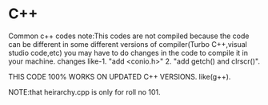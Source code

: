 # C++
Common c++ codes
note:This codes are not compiled because the code can be different in some different versions of compiler(Turbo C++,visual studio code,etc)
you may have to do changes in the code to compile it in your machine. 
changes like-1. "add <conio.h>"
             2. "add getch() and clrscr()".
			 
THIS CODE 100% WORKS ON UPDATED C++ VERSIONS. like(g++).


NOTE:that heirarchy.cpp is only for roll no 101.
